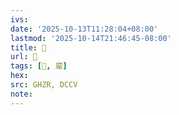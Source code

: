 ```yaml
---
ivs:
date: '2025-10-13T11:28:04+08:00'
lastmod: '2025-10-14T21:46:45-08:00'
title: 󰛑
url: 󰛑
tags: [󰛌, 廇]
hex: 
src: GHZR, DCCV
note:
---
```

